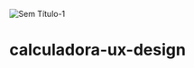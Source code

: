 ![Sem Título-1](https://user-images.githubusercontent.com/95540354/162568786-e598d62f-156f-41aa-be2c-7ddba852848f.png)
# calculadora-ux-design
